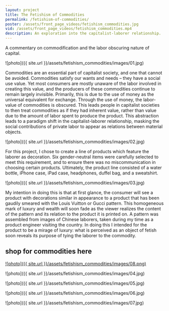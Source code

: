 ```yaml
---
layout: project
title: The Fetishism of Commodities
permalink: /fetishism-of-commodities/
poster: /assets/front_page_videos/fetishism_commodities.jpg
vid: /assets/front_page_videos/fetishism_commodities.mp4
description: An exploration into the capitalist-laborer relationship.
---
```

A commentary on commodification and the labor obscuring nature of capital.

![photo]({{ site.url }}/assets/fetishism_commodities/images/01.jpg)

Commodities are an essential part of capitalist society, and one that cannot be avoided. Commodities satisfy our wants and needs – they have a social use value. Yet most consumers are mostly unaware of the labor involved in creating this value, and the producers of these commodities continue to remain largely invisible. Primarily, this is due to the use of money as the universal equivalent for exchange. Through the use of money, the labor-value of commodities is obscured. This leads people in capitalist societies to then treat commodities as if they had inherent value, rather than value due to the amount of labor spent to produce the product. This abstraction leads to a paradigm shift in the capitalist-laborer relationship, masking the social contributions of private labor to appear as relations between material objects. 

![photo]({{ site.url }}/assets/fetishism_commodities/images/02.jpg)

For this project, I chose to create a line of products which feature the laborer as decoration. Six gender-neutral items were carefully selected to meet this requirement, and to ensure there was no miscommunication in choosing certain products. Ultimately, the product line consisted of a water bottle, iPhone case, iPad case, headphones, duffel bag, and a sweatshirt.

![photo]({{ site.url }}/assets/fetishism_commodities/images/03.jpg)

My intention in doing this is that at first glance, the consumer will see a product with decorations similar in appearance to a product that has been gaudily smeared with the Louis Vuitton or Gucci pattern. This homogeneous mark of luxury and wealth will soon fade as the viewer realizes the content of the pattern and its relation to the product it is printed on. A pattern was assembled from images of Chinese laborers, taken during my time as a product engineer visiting the country. In doing this I intended for the product to be a mirage of luxury: what is perceived as an object of fetish soon reveals its purpose of tying the laborer to the commodity.

## shop for commodities here 
[![photo]({{ site.url }}/assets/fetishism_commodities/images/08.png)](https://paom.com/designer/polyrhythmic/#/profile-designs)


![photo]({{ site.url }}/assets/fetishism_commodities/images/04.jpg)

![photo]({{ site.url }}/assets/fetishism_commodities/images/05.jpg)

![photo]({{ site.url }}/assets/fetishism_commodities/images/06.jpg)

![photo]({{ site.url }}/assets/fetishism_commodities/images/07.jpg)